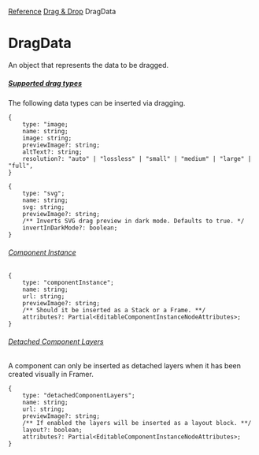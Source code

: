 [Reference](https://www.framer.com/developers/reference)
[Drag & Drop](https://www.framer.com/developers/reference/plugins-drag-and-drop)
DragData
# DragData
An object that represents the data to be dragged.
##### [Supported drag types](https://www.framer.com/developers/reference/plugins-drag-and-drop-dragdata#supported-drag-types)
The following data types can be inserted via dragging.
```
{
    type: "image;
    name: string;
    image: string;
    previewImage?: string;
    altText?: string;
    resolution?: "auto" | "lossless" | "small" | "medium" | "large" | "full",
}
```

```
{
    type: "svg";
    name: string;
    svg: string;
    previewImage?: string;
    /** Inverts SVG drag preview in dark mode. Defaults to true. */
    invertInDarkMode?: boolean;
}
```

###### [Component Instance](https://www.framer.com/developers/reference/plugins-drag-and-drop-dragdata#component-instance)
```
{
    type: "componentInstance";
    name: string;
    url: string;
    previewImage?: string;
    /** Should it be inserted as a Stack or a Frame. **/
    attributes?: Partial<EditableComponentInstanceNodeAttributes>;
}
```

###### [Detached Component Layers](https://www.framer.com/developers/reference/plugins-drag-and-drop-dragdata#detached-component-layers)
A component can only be inserted as detached layers when it has been created visually in Framer.
```
{
    type: "detachedComponentLayers";
    name: string;
    url: string;
    previewImage?: string;
    /** If enabled the layers will be inserted as a layout block. **/
    layout?: boolean;
    attributes?: Partial<EditableComponentInstanceNodeAttributes>;
}
```

